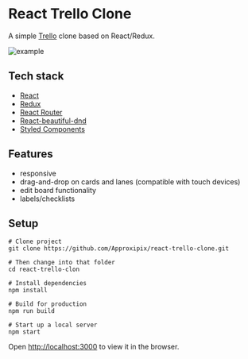 # React Trello Clone

A simple [Trello](https://trello.com/) clone based on React/Redux.

![example](https://github.com/Approxipix/react-trello-clone/blob/master/example.gif?raw=true)

## Tech stack

* [React](https://github.com/facebook/react)
* [Redux](https://github.com/reactjs/redux)
* [React Router](https://github.com/ReactTraining/react-router)
* [React-beautiful-dnd](https://github.com/atlassian/react-beautiful-dnd)
* [Styled Components](https://github.com/styled-components/styled-components)

## Features

* responsive
* drag-and-drop on cards and lanes (compatible with touch devices)
* edit board functionality
* labels/checklists

## Setup

```shell
# Clone project
git clone https://github.com/Approxipix/react-trello-clone.git

# Then change into that folder
cd react-trello-clon

# Install dependencies
npm install

# Build for production 
npm run build

# Start up a local server
npm start
```

Open [http://localhost:3000](http://localhost:3000) to view it in the browser.
